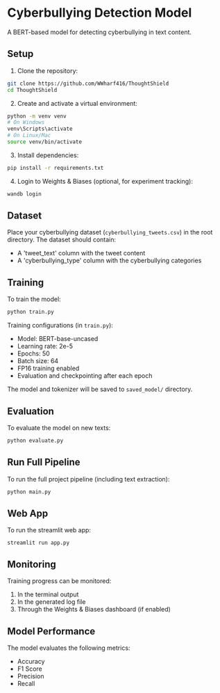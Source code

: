 # Cyberbullying Detection Model

A BERT-based model for detecting cyberbullying in text content.

## Setup

1. Clone the repository:
```bash
git clone https://github.com/WWharf416/ThoughtShield
cd ThoughtShield
```

2. Create and activate a virtual environment:
```bash
python -m venv venv
# On Windows
venv\Scripts\activate
# On Linux/Mac
source venv/bin/activate
```

3. Install dependencies:
```bash
pip install -r requirements.txt
```

4. Login to Weights & Biases (optional, for experiment tracking):
```bash
wandb login
```

## Dataset

Place your cyberbullying dataset (`cyberbullying_tweets.csv`) in the root directory. The dataset should contain:
- A 'tweet_text' column with the tweet content
- A 'cyberbullying_type' column with the cyberbullying categories

## Training

To train the model:
```bash
python train.py
```

Training configurations (in `train.py`):
- Model: BERT-base-uncased
- Learning rate: 2e-5
- Epochs: 50
- Batch size: 64
- FP16 training enabled
- Evaluation and checkpointing after each epoch

The model and tokenizer will be saved to `saved_model/` directory.

## Evaluation

To evaluate the model on new texts:
```bash
python evaluate.py
```

## Run Full Pipeline

To run the full project pipeline (including text extraction):
```bash
python main.py
```

## Web App

To run the streamlit web app:
```
streamlit run app.py
```

## Monitoring

Training progress can be monitored:
1. In the terminal output
2. In the generated log file
3. Through the Weights & Biases dashboard (if enabled)

## Model Performance

The model evaluates the following metrics:
- Accuracy
- F1 Score
- Precision
- Recall